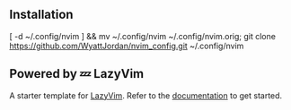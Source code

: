 
## Installation
[ -d ~/.config/nvim ] && mv ~/.config/nvim ~/.config/nvim.orig; git clone https://github.com/WyattJordan/nvim_config.git ~/.config/nvim

## Powered by 💤 LazyVim

A starter template for [LazyVim](https://github.com/LazyVim/LazyVim).
Refer to the [documentation](https://lazyvim.github.io/installation) to get started.

